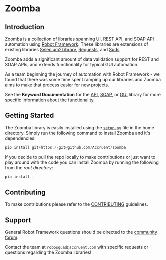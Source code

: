 Zoomba
===========


Introduction
-----------

Zoomba is a collection of libraries spanning UI, REST API, and SOAP API automation using [Robot Framework](https://github.com/robotframework/robotframework).
These libraries are extensions of existing libraries [Selenium2Library](https://github.com/robotframework/Selenium2Library), [Requests](https://github.com/bulkan/robotframework-requests), 
and [Suds](https://github.com/ombre42/robotframework-sudslibrary). 

Zoomba adds a significant amount of data validation support for REST and SOAP APIs, and extends functionality for typical GUI automation.

As a team beginning the journey of automation with Robot Framework - we found that there was some time spent ramping up our libraries and 
Zoomba aims to make that process easier for new projects.

See the **Keyword Documentation** for the [API](docs/APILibraryDocumentation.html), [SOAP](docs/SOAPLibrarydocumentation.html), 
or [GUI](docs/GUILibraryDocumentation.html) library for more specific information about the functionality. 


Getting Started
-----------

The Zoomba library is easily installed using the [`setup.py`](setup.py) file in the home directory. 
Simply run the following command to install Zoomba and it's dependencies:

```python
pip install git+https://git@github.com/Accruent/zoomba
```

If you decide to pull the repo locally to make contributions or just want to play around with the code 
you can install Zoomba by running the following from the *root directory*:
```python
pip install .
```


Contributing
------------

To make contributions please refer to the [CONTRIBUTING](CONTRIBUTING.rst) guidelines.


Support
--------
General Robot Framework questions should be directed to the [community forum](https://groups.google.com/forum/#!forum/robotframework-users).

Contact the team at `robosquad@accruent.com` with specific requests or questions regarding the Zoomba libraries!